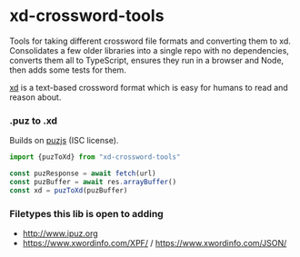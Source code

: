 # xd-crossword-tools

Tools for taking different crossword file formats and converting them to xd. Consolidates a few older libraries into a single repo with no dependencies, converts them all to TypeScript, ensures they run in a browser and Node, then adds some tests for them.

[xd](https://github.com/century-arcade/xd) is a text-based crossword format which is easy for humans to read and reason about.



### .puz to .xd

Builds on [puzjs](https://www.npmjs.com/package/puzjs) (ISC license).

```ts
import {puzToXd} from "xd-crossword-tools"

const puzResponse = await fetch(url)
const puzBuffer = await res.arrayBuffer()
const xd = puzToXd(puzBuffer)
```

### Filetypes this lib is open to adding

- http://www.ipuz.org
- https://www.xwordinfo.com/XPF/ / https://www.xwordinfo.com/JSON/
